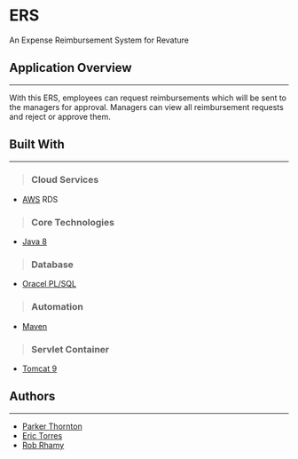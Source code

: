 # ERS

An Expense Reimbursement System for Revature

## Application Overview

---

With this ERS, employees can request reimbursements which will be sent to the managers for approval. Managers can view all reimbursement requests and reject or approve them.

## Built With

---

> ### Cloud Services

- [AWS](https://aws.amazon.com/) RDS

> ### Core Technologies

- [Java 8](https://docs.oracle.com/javase/8/docs/)

> ### Database

- [Oracel PL/SQL](https://www.oracle.com/database/technologies/appdev/plsql.html)

> ### Automation

- [Maven](https://maven.apache.org/guides/)

> ### Servlet Container

- [Tomcat 9](http://tomcat.apache.org/tomcat-9.0-doc/)

## Authors

---

- [Parker Thornton](https://github.com/pkt77)
- [Eric Torres](https://github.com/etorres-revature)
- [Rob Rhamy](https://github.com/RobRhamy62)
